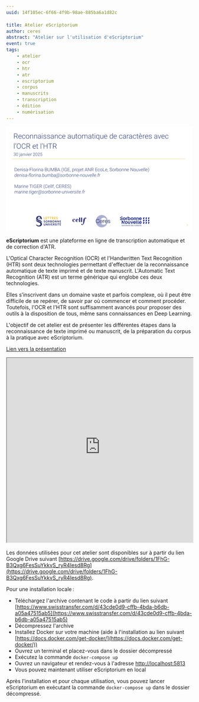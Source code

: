 ```yaml
---
uuid: 14f105ec-6f66-4f9b-98ae-885ba6a1d82c

title: Atelier eScriptorium
author: ceres
abstract: "Atelier sur l'utilisation d'eScriptorium"
event: true
tags:
    - atelier
    - ocr
    - htr
    - atr
    - escriptorium
    - corpus
    - manuscrits
    - transcription
    - édition
    - numérisation
---
```


![](atelier_escriptorium.png)

**eScriptorium** est une plateforme en ligne de transcription
automatique et de correction d'ATR.

L'Optical Character Recognition (OCR) et l'Handwritten Text Recognition (HTR) sont deux technologies permettant d'effectuer de la reconnaissance automatique de texte imprimé et de texte manuscrit. L'Automatic Text Recognition (ATR) est un terme générique qui englobe ces deux technologies.

Elles s’inscrivent dans un domaine vaste et parfois complexe, où il peut être difficile de se repérer, de savoir par où commencer et comment procéder. 
Toutefois, l'OCR et l'HTR sont suffisamment avancés pour proposer des outils à la disposition de tous, même sans connaissances en Deep Learning.

L'objectif de cet atelier est de présenter les différentes étapes dans la reconnaissance de texte imprimé ou manuscrit, de la préparation du corpus à la pratique avec eScriptorium.

[Lien vers la présentation](atelier_escriptorium.pdf)
<iframe src="https://ceres.sorbonne-universite.fr/22daca7c9ce30b59860f1120258dac3e/atelier_escriptorium.pdf" type="application/pdf" width="100%" height="500px">
    <p>Vous pouvez <a href="atelier_escriptorium.pdf">télécharger le PDF</a>.</p>
</iframe>

Les données utilisées pour cet atelier sont disponibles sur à partir du lien Google Drive suivant [https://drive.google.com/drive/folders/1FhG-B3Qxg6FesSuYkkvS_ryR4Iesd8Rg](https://drive.google.com/drive/folders/1FhG-B3Qxg6FesSuYkkvS_ryR4Iesd8Rg).

Pour une installation locale :
- Téléchargez l'archive contenant le code à partir du lien suivant [https://www.swisstransfer.com/d/43cde0d9-cffb-4bda-b6db-a05a47515ab5](https://www.swisstransfer.com/d/43cde0d9-cffb-4bda-b6db-a05a47515ab5)
- Décompressez l'archive
- Installez Docker sur votre machine (aide à l'installation au lien suivant [https://docs.docker.com/get-docker/](https://docs.docker.com/get-docker/))
- Ouvrez un terminal et placez-vous dans le dossier décompressé
- Exécutez la commande `docker-compose up`
- Ouvrez un navigateur et rendez-vous à l'adresse [http://localhost:5813](http://localhost:5813)
- Vous pouvez maintenant utiliser eScriptorium en local

Après l'installation et pour chaque utilisation, vous pouvez lancer eScriptorium en exécutant la commande `docker-compose up` dans le dossier décompressé.
